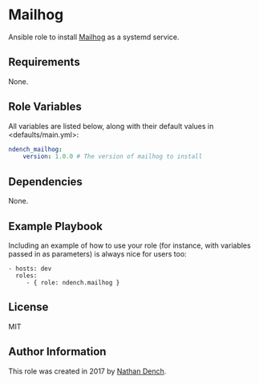 Mailhog
=========

Ansible role to install [Mailhog](https://github.com/mailhog/MailHog) as a systemd service.

Requirements
------------

None.

Role Variables
--------------

All variables are listed below, along with their default values in <defaults/main.yml>:

```yaml
ndench_mailhog:
    version: 1.0.0 # The version of mailhog to install
```

Dependencies
------------

None.

Example Playbook
----------------

Including an example of how to use your role (for instance, with variables passed in as parameters) is always nice for users too:

    - hosts: dev
      roles:
         - { role: ndench.mailhog }

License
-------

MIT

Author Information
------------------

This role was created in 2017 by [Nathan Dench](https://www.linkedin.com/in/nathandench/).
